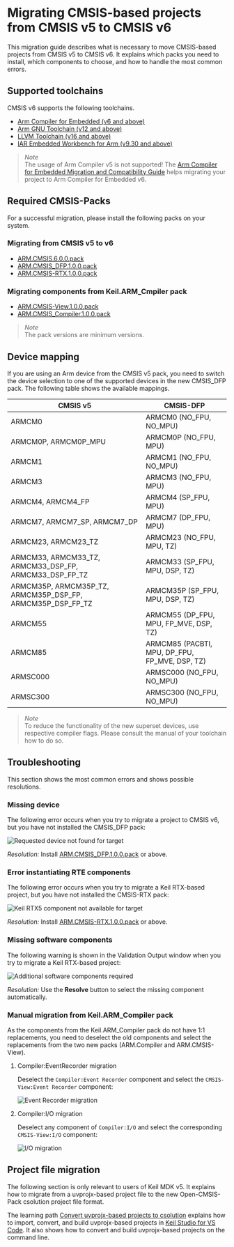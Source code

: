 # Migrating CMSIS-based projects from CMSIS v5 to CMSIS v6

This migration guide describes what is necessary to move CMSIS-based projects from CMSIS v5 to CMSIS v6. It explains which packs you need to install, which components to choose, and how to handle the most common errors.

## Supported toolchains

CMSIS v6 supports the following toolchains.

- [Arm Compiler for Embedded (v6 and above)](https://developer.arm.com/Tools%20and%20Software/Arm%20Compiler%20for%20Embedded)
- [Arm GNU Toolchain (v12 and above)](https://developer.arm.com/Tools%20and%20Software/GNU%20Toolchain)
- [LLVM Toolchain (v16 and above)](https://developer.arm.com/Tools%20and%20Software/LLVM%20Toolchain)
- [IAR Embedded Workbench for Arm (v9.30 and above)](https://www.iar.com/ewarm)

> *Note*  
> The usage of Arm Compiler v5 is not supported! The [Arm Compiler for Embedded Migration and Compatibility Guide](https://developer.arm.com/documentation/100068/latest/Migrating-from-Arm-Compiler-5-to-Arm-Compiler-for-Embedded-6) helps migrating your project to Arm Compiler for Embedded v6.

## Required CMSIS-Packs

For a successful migration, please install the following packs on your system.

### Migrating from CMSIS v5 to v6

- [ARM.CMSIS.6.0.0.pack](https://www.keil.com/pack/ARM.CMSIS.6.0.0.pack)
- [ARM.CMSIS_DFP.1.0.0.pack](https://www.keil.com/pack/ARM.CMSIS_DFP.1.0.0.pack)
- [ARM.CMSIS-RTX.1.0.0.pack](https://www.keil.com/pack/ARM.CMSIS-RTX.1.0.0.pack)

### Migrating components from Keil.ARM_Cmpiler pack

- [ARM.CMSIS-View.1.0.0.pack](https://www.keil.com/pack/ARM.CMSIS-View.1.0.0.pack)
- [ARM.CMSIS_Compiler.1.0.0.pack](https://www.keil.com/pack/ARM.CMSIS_Compiler.1.0.0.pack)

> *Note*  
> The pack versions are minimum versions.

## Device mapping

If you are using an Arm device from the CMSIS v5 pack, you need to switch the device selection to one of the supported devices in the new CMSIS_DFP pack. The following table shows the available mappings.

| CMSIS v5                                                   | CMSIS-DFP |
|------------------------------------------------------------|-----------|
| ARMCM0                                                     | ARMCM0 (NO_FPU, NO_MPU) |
| ARMCM0P, ARMCM0P_MPU                                       | ARMCM0P (NO_FPU, MPU) |
| ARMCM1                                                     | ARMCM1 (NO_FPU, NO_MPU) |
| ARMCM3                                                     | ARMCM3 (NO_FPU, MPU) |
| ARMCM4, ARMCM4_FP                                          | ARMCM4 (SP_FPU, MPU) |
| ARMCM7, ARMCM7_SP, ARMCM7_DP                               | ARMCM7 (DP_FPU, MPU) |
| ARMCM23, ARMCM23_TZ                                        | ARMCM23 (NO_FPU, MPU, TZ) |
| ARMCM33, ARMCM33_TZ, ARMCM33_DSP_FP, ARMCM33_DSP_FP_TZ     | ARMCM33 (SP_FPU, MPU, DSP, TZ) |
| ARMCM35P, ARMCM35P_TZ, ARMCM35P_DSP_FP, ARMCM35P_DSP_FP_TZ | ARMCM35P (SP_FPU, MPU, DSP, TZ) |
| ARMCM55                                                    | ARMCM55 (DP_FPU, MPU, FP_MVE, DSP, TZ) |
| ARMCM85                                                    | ARMCM85 (PACBTI, MPU, DP_FPU, FP_MVE, DSP, TZ) |
| ARMSC000                                                   | ARMSC000 (NO_FPU, NO_MPU) |
| ARMSC300                                                   | ARMSC300 (NO_FPU, NO_MPU) |

> *Note*  
> To reduce the functionality of the new superset devices, use respective compiler flags. Please consult the manual of your toolchain how to do so.

## Troubleshooting

This section shows the most common errors and shows possible resolutions.

### Missing device

The following error occurs when you try to migrate a project to CMSIS v6, but you have not installed the CMSIS_DFP pack:

![Requested device not found for target](./images/Device_missing.png)

*Resolution:* Install [ARM.CMSIS_DFP.1.0.0.pack](https://www.keil.com/pack/ARM.CMSIS_DFP_.1.0.0.pack) or above.

### Error instantiating RTE components

The following error occurs when you try to migrate a Keil RTX-based project, but you have not installed the CMSIS-RTX pack:

![Keil RTX5 component not available for target](./images/CMSIS-RTX_missing.png)

*Resolution:* Install [ARM.CMSIS-RTX.1.0.0.pack](https://www.keil.com/pack/ARM.CMSIS-RTX.1.0.0.pack) or above.

### Missing software components

The following warning is shown in the Validation Output window when you try to migrate a Keil RTX-based project:

![Additional software components required](./images/OS_Tick_missing.png)

*Resolution:* Use the **Resolve** button to select the missing component automatically.

### Manual migration from Keil.ARM_Compiler pack

As the components from the Keil.ARM_Compiler pack do not have 1:1 replacements, you need to deselect the old components and select the replacements from the two new packs (ARM.Compiler and ARM.CMSIS-View).

1. Compiler:EventRecorder migration

   Deselect the `Compiler:Event Recorder` component and select the `CMSIS-View:Event Recorder` component:

   ![Event Recorder migration](./images/EventRecorder_migration.png)
1. Compiler:I/O migration

   Deselect any component of `Compiler:I/O` and select the corresponding `CMSIS-View:I/O` component:

   ![I/O migration](./images/IO_migration.png)

## Project file migration

The following section is only relevant to users of Keil MDK v5. It explains how to migrate from a uvprojx-based project file to the new Open-CMSIS-Pack csolution project file format.

The learning path [Convert uvprojx-based projects to csolution](https://learn.arm.com/learning-paths/microcontrollers/uvprojx-conversion/) explains how to import, convert, and build uvprojx-based projects in [Keil Studio for VS Code](https://learn.arm.com/install-guides/keilstudio_vs/). It also shows how to convert and build uvprojx-based projects on the command line.
